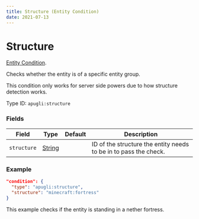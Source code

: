 ```yaml
---
title: Structure (Entity Condition)
date: 2021-07-13
---
```


# Structure

[Entity Condition](../entity_condition_types.md).

Checks whether the entity is of a specific entity group.

This condition only works for server side powers due to how structure detection works.

Type ID: `apugli:structure`

### Fields

Field  | Type | Default | Description
-------|------|---------|-------------
`structure` | [String](https://origins.readthedocs.io/en/latest/types/data_types/string/) |  | ID of the structure the entity needs to be in to pass the check.

### Example
```json
"condition": {
  "type": "apugli:structure",
  "structure": "minecraft:fortress"
}
```
This example checks if the entity is standing in a nether fortress.